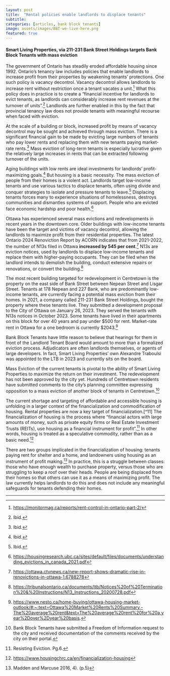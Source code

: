 ```yaml
---
layout: post
title:  "Rental policies enable landlords to displace tenants"
subtitle:
categories: [articles, bank block tenants]
image: assets/images/BBT-we-live-here.png
featured: true
---
```


#### Smart Living Properties, via 211-231 Bank Street Holdings targets Bank Block Tenants with mass eviction

The government of Ontario has steadily eroded affordable housing since 1992. Ontario’s tenancy law includes policies that enable landlords to increase profit from their properties by weakening tenants’ protections. One such policy is vacancy decontrol. Vacancy decontrol allows landlords to increase rent without restriction once a tenant vacates a unit.[^1] What this policy does in practice is to create a “financial incentive for landlords to evict tenants, as landlords can considerably increase rent revenues at the turnover of units”.[^2] Landlords are further enabled in this by the fact that provincial tenancy law does not provide tenants with meaningful recourse when faced with eviction. 

At the scale of a building or block, increased profit by means of vacancy decontrol may be sought and achieved through mass eviction. There is a significant financial gain to be made by evicting large numbers of tenants who pay lower rents and replacing them with new tenants paying market-rate rents.[^3] Mass eviction of long-term tenants is especially lucrative given the relatively large increases in rents that can be extracted following turnover of the units.

Aging buildings with low rents are ideal investments for landlords’ profit-maximizing goals.[^4] But housing is a basic necessity. The mass eviction of people from their homes is a violent act. Landlords target low-income tenants and use various tactics to displace tenants, often using divide and conquer strategies to isolate and pressure tenants to leave.[^5]  Displacing tenants forces many to experience situations of homelessness, destroys communities and dismantles systems of support. People who are evicted face economic hardship and poor health.[^6]

Ottawa has experienced several mass evictions and redevelopments in recent years in the downtown core. Older buildings with low-income tenants have been the target and victims of vacancy decontrol, allowing the landlords to maximize profit from their residential properties. The latest Ontario 2024 Renoviction Report by ACORN indicates that from 2021-2022, the number of N13s filed in Ottawa **increased by 545 per cent**.[^7] N13s are eviction notices, used by landlords to displace low-income tenants and replace them with higher-paying occupants. They can be filed when the landlord intends to demolish the building, conduct extensive repairs or renovations, or convert the building.[^8]

The most recent building targeted for redevelopment in Centretown is the property on the east side of Bank Street between Nepean Street and Lisgar Street. Tenants at 178 Nepean and 227 Bank, who are predominantly low-income tenants, are currently facing a potential mass eviction from their homes. In 2021, a company called 211-231 Bank Street Holdings, bought the property where these tenants live. They submitted a development proposal to the City of Ottawa on January 26, 2023. They served the tenants with N13s notices in October 2023. Some tenants have lived in their apartments on this block for over 40 years and pay under $500 for rent. Market-rate rent in Ottawa for a one bedroom is currently $2043.[^9]

Bank Block Tenants have little reason to believe that hearings for them in front of the Landlord Tenant Board would amount to more than a formalized eviction process. Adjudicators are often landlords themselves, or agents of large developers. In fact, Smart Living Properties’ own Alexandre Traboulsi was appointed to the LTB in 2023 and currently sits on the board.

Mass Eviction of the current tenants is pivotal to the ability of Smart Living Properties to maximize the return on their investment. The redevelopment has not been approved by the city yet. Hundreds of Centretown residents have submitted comments to the city’s planning committee expressing opposition to a mass eviction of another block of tenants in Centretown.[^10]

The current shortage and targeting of affordable and accessible housing is unfolding in a larger context of the financialization and commodification of housing. Rental properties are now a key target of financialization.[^11] The financialization of housing is the process where “financial actors with large amounts of money, such as private equity firms or Real Estate Investment Trusts (REITs), use housing as a financial instrument for profit”.[^12] In other words, housing is treated as a speculative commodity, rather than as a basic need.[^13]

There are two groups implicated in the financialization of housing: tenants paying rent for shelter and a home, and landowners using housing as an instrument of profit making.[^14] In practice, this is a struggle between classes: those who have enough wealth to purchase property, versus those who are struggling to keep a roof over their heads. People are being displaced from their homes so that others can use it as a means of maximizing profit. The law currently helps landlords to do this and does not include any meaningful safeguards for tenants defending their homes. 

--- 

[^1]: https://monitormag.ca/reports/rent-control-in-ontario-part-2/
[^2]: Ibid. 
[^3]: Ibid. 
[^4]: Ibid. 
[^5]: Ibid. 
[^6]: https://housingresearch.ubc.ca/sites/default/files/documents/understanding_evictions_in_canada_2021.pdf
[^7]: https://ottawa.ctvnews.ca/new-report-shows-dramatic-rise-in-renovictions-in-ottawa-1.6788278
[^8]: https://tribunalsontario.ca/documents/ltb/Notices%20of%20Termination%20&%20Instructions/N13_Instructions_20200728.pdf
[^9]: https://www.nesto.ca/home-buying/ottawa-housing-market-outlook/#:~:text=Ottawa%20Market%20Rents%20Summary,-The%20average%20rent&text=The%20average%20rent%20for%20a,year%2Dover%2Dyear%20basis.
[^10]: Bank Block Tenants have submitted a Freedom of Information request to the city and received documentation of the comments received by the city on their portal.
[^12]: Resisting Eviction. Pg.6.
[^12]: https://policyalternatives.ca/publications/commentary/financialization-housing-must-be-confronted#:~:text=The%20financialization%20of%20housing%20refers,a%20financial%20instrument%20for%20profit.
[^13]: https://www.housingchrc.ca/en/financialization-housing
[^14]: Madden and Marcuse 2016, 4). (p.5)
